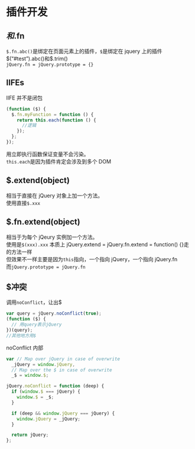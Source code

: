 # 插件开发

## $和$.fn

`$.fn.abc()`是绑定在页面元素上的插件，`$`是绑定在 jquery 上的插件  
$(“#test”).abc()和$.trim()  
`jQuery.fn = jQuery.prototype = {}`

## IIFEs

IIFE 并不是闭包

```js
(function ($) {
  $.fn.myFunction = function () {
    return this.each(function () {
      //逻辑
    });
  };
});
```

用立即执行函数保证变量不会污染。  
`this.each`是因为插件肯定会涉及到多个 DOM

## \$.extend(object)

相当于直接在 jQuery 对象上加一个方法。  
使用直接`$.xxx`

## \$.fn.extend(object)

相当于为每个 jQeury 实例加一个方法。  
使用是`$(xxx).xxx`
本质上 jQuery.extend = jQuery.fn.extend = function() {}走的方法一样  
但效果不一样主要是因为`this`指向，一个指向 jQuery，一个指向 jQuery.fn  
而`jQuery.prototype = jQuery.fn`

## \$冲突

调用`noConflict`，让出\$

```js
var query = jQuery.noConflict(true);
(function ($) {
  // 用query表示jQuery
})(query);
//其他地方用$
```

noConflict 内部

```js
var // Map over jQuery in case of overwrite
  _jQuery = window.jQuery,
  // Map over the $ in case of overwrite
  _$ = window.$;

jQuery.noConflict = function (deep) {
  if (window.$ === jQuery) {
    window.$ = _$;
  }

  if (deep && window.jQuery === jQuery) {
    window.jQuery = _jQuery;
  }

  return jQuery;
};
```
